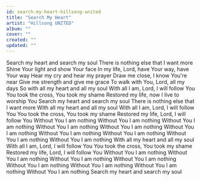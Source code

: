 ```yaml
---
id: search-my-heart-hillsong-united
title: "Search My Heart"
artist: "Hillsong UNITED"
album: ""
cover: ""
created: ""
updated: ""
---
```


Search my heart and search my soul
There is nothing else that I want more
Shine Your light and show Your face
In my life, Lord, have Your way, have Your way
Hear my cry and hear my prayer
Draw me close, I know You're near
Give me strength and give me grace
To walk with You, Lord, all my days
So with all my heart and all my soul
With all I am, Lord, I will follow You
You took the cross, You took my shame
Restored my life, now I live to worship You
Search my heart and search my soul
There is nothing else that I want more
With all my heart and all my soul
With all I am, Lord, I will follow You
You took the cross, You took my shame
Restored my life, Lord, I will follow You
Without You I am nothing
Without You I am nothing
Without You I am nothing
Without You I am nothing
Without You I am nothing
Without You I am nothing
Without You I am nothing
Without You I am nothing
Without You I am nothing
Without You I am nothing
With all my heart and all my soul
With all I am, Lord, I will follow You
You took the cross, You took my shame
Restored my life, Lord, I will follow You
Without You I am nothing
Without You I am nothing
Without You I am nothing
Without You I am nothing
Without You I am nothing
Without You I am nothing
Without You I am nothing
Without You I am nothing
Search my heart and search my soul